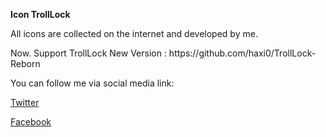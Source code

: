 <b>Icon TrollLock</b><p>
All icons are collected on the internet and developed by me.
<p>Now. Support TrollLock New Version : https://github.com/haxi0/TrollLock-Reborn
<p> You can follow me via social media link: <p>
<a href="https://twitter.com/duongduong0908">Twitter</a><p>
<a href="https://www.facebook.com/DuongDuong0908/">Facebook</a>
